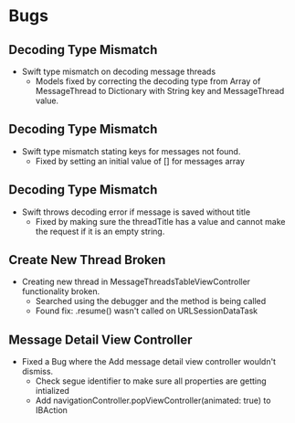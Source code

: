 # Bugs

## Decoding Type Mismatch
- Swift type mismatch on decoding message threads
	- Models fixed by correcting the decoding type from Array of MessageThread to Dictionary with String key and MessageThread value.

## Decoding Type Mismatch
- Swift type mismatch stating keys for messages not found.
	- Fixed by setting an initial value of [] for messages array

## Decoding Type Mismatch
- Swift throws decoding error if message is saved without title
	- Fixed by making sure the threadTitle has a value and cannot make the request if it is an empty string.
 
## Create New Thread Broken
- Creating new thread in MessageThreadsTableViewController functionality broken.
	- Searched using the debugger and the method is being called
	- Found fix: .resume() wasn't called on URLSessionDataTask

## Message Detail View Controller
- Fixed a Bug where the Add message detail view controller wouldn't dismiss.
	- Check segue identifier to make sure all properties are getting intialized
	- Add navigationController.popViewController(animated: true) to IBAction

